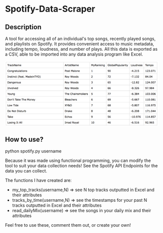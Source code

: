 # Spotify-Data-Scraper

## Description
A tool for accessing all of an individual's top songs, recently played songs, and playlists on Spotify. It provides convenient access to music metadata, including tempo, loudness, and number of plays. All this data is exported as a CSV, able to be imported into any data analysis program like Excel.

![Screenshot](/Examples/spotify_data.png)

## How to use?
python spotify.py username

Because it was made using functional programming, you can modify the tool to suit your data collection needs! See the Spotify API Endpoints for the data you can collect.

The functions I have created are:
- my_top_tracks(username,N) => see N top tracks outputted in Excel and their attributes
- tracks_by_time(username,N) => see the timestamps for your past N tracks outputted in Excel and their attributes
- read_dailyMix(username) => see the songs in your daily mix and their attributes

Feel free to use these, comment them out, or create your own!
